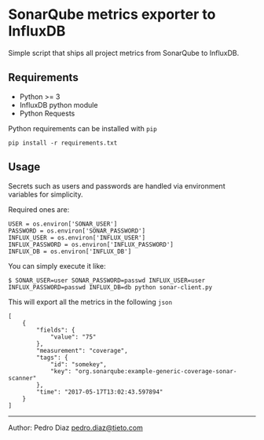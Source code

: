 # SonarQube metrics exporter to InfluxDB

Simple script that ships all project metrics from SonarQube to InfluxDB.

## Requirements

- Python >= 3
- InfluxDB python module
- Python Requests

Python requirements can be installed with ```pip```

    pip install -r requirements.txt
    
## Usage

Secrets such as users and passwords are handled via environment variables for simplicity. 

Required ones are: 

```
USER = os.environ['SONAR_USER']
PASSWORD = os.environ['SONAR_PASSWORD']
INFLUX_USER = os.environ['INFLUX_USER']
INFLUX_PASSWORD = os.environ['INFLUX_PASSWORD']
INFLUX_DB = os.environ['INFLUX_DB']
```

You can simply execute it like:

    $ SONAR_USER=user SONAR_PASSWORD=passwd INFLUX_USER=user INFLUX_PASSWORD=passwd INFLUX_DB=db python sonar-client.py
    
This will export all the metrics in the following ```json```

```
[
    {
        "fields": {
            "value": "75"
        },
        "measurement": "coverage",
        "tags": {
            "id": "somekey",
            "key": "org.sonarqube:example-generic-coverage-sonar-scanner"
        },
        "time": "2017-05-17T13:02:43.597894"
    }
]
```

----------
Author: Pedro Diaz <pedro.diaz@tieto.com>
